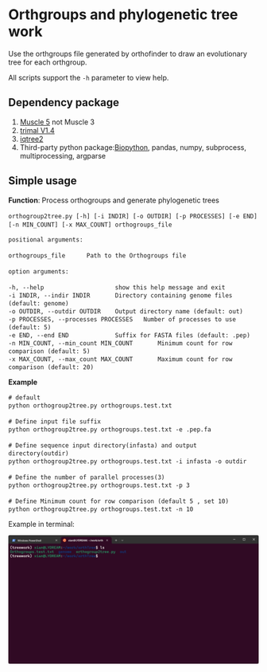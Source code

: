 # Orthgroups and phylogenetic tree work

Use the orthgroups file generated by orthofinder to draw an evolutionary tree for each orthgroup.

All scripts support the `-h` parameter to view help.

## Dependency package

1. [Muscle 5](http://drive5.com/muscle/) not Muscle 3
2. [trimal V1.4](https://github.com/inab/trimal)
3. [iqtree2](https://github.com/iqtree/iqtree2)
4. Third-party python package:[Biopython](https://biopython.org/), pandas, numpy, subprocess, multiprocessing, argparse 

## Simple usage

**Function**: Process orthogroups and generate phylogenetic trees 

`orthogroup2tree.py [-h] [-i INDIR] [-o OUTDIR] [-p PROCESSES] [-e END] [-n MIN_COUNT] [-x MAX_COUNT] orthogroups_file`

```
positional arguments:

orthogroups_file      Path to the Orthogroups file

option arguments:

-h, --help                    show this help message and exit
-i INDIR, --indir INDIR       Directory containing genome files (default: genome)
-o OUTDIR, --outdir OUTDIR    Output directory name (default: out)
-p PROCESSES, --processes PROCESSES   Number of processes to use (default: 5)
-e END, --end END             Suffix for FASTA files (default: .pep)
-n MIN_COUNT, --min_count MIN_COUNT       Minimum count for row comparison (default: 5)
-x MAX_COUNT, --max_count MAX_COUNT       Maximum count for row comparison (default: 20)

```

**Example**
```
# default 
python orthogroup2tree.py orthogroups.test.txt

# Define input file suffix
python orthogroup2tree.py orthogroups.test.txt -e .pep.fa

# Define sequence input directory(infasta) and output directory(outdir)
python orthogroup2tree.py orthogroups.test.txt -i infasta -o outdir

# Define the number of parallel processes(3)
python orthogroup2tree.py orthogroups.test.txt -p 3

# Define Minimum count for row comparison (default 5 , set 10)
python orthogroup2tree.py orthogroups.test.txt -n 10

```

Example in terminal:

![code_example.gif](https://github.com/Daaaaxianer/ScriptRepository/blob/main/orthgroup2tree/code_example.gif)
